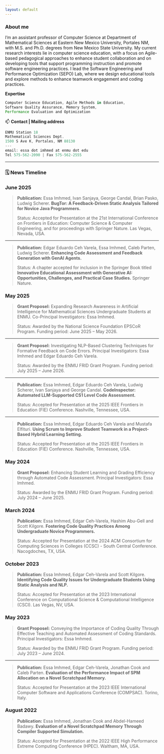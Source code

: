 ```yaml
---
layout: default
---
```

### About me
I’m an assistant professor of Computer Science at Department of Mathematical Sciences at Eastern New Mexico University, Portales NM, with M.S. and Ph.D. degrees from New Mexico State University. My current research interests lie in computer science education, with a focus on Agile-based pedagogical approaches to enhance student collaboration and on developing tools that support programming instruction and promote software engineering practices. I lead the Software Engineering and Performance Optimization (SEPO) Lab, where we design educational tools and explore methods to enhance teamwork engagement and coding practices.

<!-- My research focuses on memory design for embedded systems and computer science education. I lead the Software Engineering and Performance Optimization (SEPO) Lab, where we design innovative data management techniques for scratchpad memories, develop tools to support student learning, and explore methods to promote team engagement and encourage best coding practices in computer science education. -->


<!-- I’m a tenure-track Assistant Professor of Computer Science at Eastern New Mexico University, with M.S. and Ph.D. degrees from New Mexico State University. My research focuses on Scratchpad memory design and Agile methods in education. I lead the Software Engineering and Performance Optimization (SEPO) Lab, where we explore innovative data management techniques for scratchpad memories and develop educational methods, tools, and strategies to promote team engagement and encourage best coding practices in computer science education. -->

**Expertise**
```js
Computer Science Education, Agile Methods in Education,
Software Quality Assurance, Memory System, 
Performance Evaluation and Optimization
```

📫 **Contact | Mailing address**
```js
ENMU Station 18
Mathematical Sciences Dept.
1500 S Ave K, Portales, NM 88130
---
email: essa dot imhmed at enmu dot edu
Tel 575-562-2090 | Fax 575-562-2555
```

<!-- | Contact Info                        | Mailing address    |
|:------------------------------------|:-------------------|
| Mathematical Sciences Dept 18       | ENMU Station 18    |
| Eastern New Mexico University       | 1500 S Ave K       |
| Tel 575-562-2090 / Fax 575-562-2555 | Portales, NM 88130 | -->

<!-- | Contact Info                        | Mailing Address    |
|:------------------------------------|:-------------------|
| Mathematical Sciences Dept 18  <br> Eastern New Mexico University  <br> Tel 575-562-2090 / Fax 575-562-2555 | ENMU Station 18  <br> 1500 S Ave K  <br> Portales, NM 88130 | -->

---

### 🗓️ News Timeline

### June 2025

> **Publication:** Essa Imhmed, Ivan Sanjaya, George Candal, Brian Pasko, Ludwig Scherer. **BugTor: A Feedback-Driven Static Analysis Tailored for Novice Java Programmers.**
>
> Status:  Accepted for Presentation at the 21st International Conference on Frontiers in Education: Computer Science & Computer Engineering, and for proceedings with Springer Nature.
> Las Vegas, Nevada, USA.

---

> **Publication:** Edgar Eduardo Ceh Varela, Essa Imhmed, Caleb Parten, Ludwig Scherer. **Enhancing Code Assessment and Feedback Generation with GenAI Agents.**
>
> Status:  A chapter accepted for inclusion in the Springer Book titled **Innovative Educational Assessment with Generative AI: Opportunities, Challenges, and Practical Case Studies.**
> Springer Nature.

### May 2025
> **Grant Proposel:** Expanding Research Awareness in Artificial Intelligence for Mathematical Sciences Undergraduate Students at ENMU. Co-Principal Investigators: Essa Imhmed.
>
> Status: Awarded by the National Science Foundation EPSCoR Program. Funding period: June 2025 – May 2026.

---

> **Grant Proposel:** Investigating NLP-Based Clustering Techniques for Formative Feedback on Code Errors. Principal Investigators: Essa Imhmed and Edgar Eduardo Ceh Varela.
>
> Status: Awarded by the ENMU FRID Grant Program. Funding period: July 2025 – June 2026.

---

> **Publication:** Essa Imhmed, Edgar Eduardo Ceh Varela, Ludwig Scherer, Ivan Sanjaya and George Candal. **CodeInspector: Automated LLM-Supported CS1 Level Code Assessment.**
>
> Status: Accepted for Presentation at the 2025 IEEE Frontiers in Education (FIE) Conference.
> Nashville, Tennessee, USA.

---

> **Publication:** Essa Imhmed, Edgar Eduardo Ceh Varela and Mustafa Elfituri. **Using Scrum to Improve Student Teamwork in a Project-Based Hybrid Learning Setting.**
>
> Status: Accepted for Presentation at the 2025 IEEE Frontiers in Education (FIE) Conference.
> Nashville, Tennessee, USA.

### May 2024
> **Grant Proposel:** Enhancing Student Learning and Grading Efficiency through Automated Code Assessment. Principal Investigators: Essa Imhmed.
>
> Status: Awarded by the ENMU FRID Grant Program. Funding period: July 2024 – June 2025.

### March 2024
> **Publication:** Essa Imhmed, Edgar Ceh-Varela, Hashim Abu-Gell and Scott Kilgore. **Fostering Code Quality Practices Among Undergraduate Novice Programmers.**
>
> Status: Accepted for Presentation at the 2024 ACM Consortium for Computing
Sciences in Colleges (CCSC) - South Central Conference.
> Nacogdoches, TX, USA.

### October 2023
> **Publication:** Essa Imhmed, Edgar Ceh-Varela and Scott Kilgore. **Identifying Code Quality Issues for Undergraduate Students Using Static Analysis and NLP.**
>
> Status: Accepted for Presentation at the 2023 International Conference on Computational Science & Computational Intelligence (CSCI).
> Las Vegas, NV, USA.

### May 2023
> **Grant Proposel:** Conveying the Importance of Coding Quality Through Effective Teaching and Automated Assessment of Coding Standards. Principal Investigators: Essa Imhmed.
>
> Status: Awarded by the ENMU FRID Grant Program. Funding period: July 2023 – June 2024.

---

> **Publication:** Essa Imhmed, Edgar Ceh-Varela, Jonathan Cook and Caleb Parten. **Evaluation of the Performance Impact of SPM Allocation on a Novel Scratchpad Memory.**
>
> Status: Accepted for Presentation at the 2023 IEEE International Computer Software and Applications Conference (COMPSAC).
> Torino, Italy.

### August 2022
> **Publication:** Essa Imhmed, Jonathan Cook and Abdel-Hameed Badawy. **Evaluation of a Novel Scratchpad Memory Through Compiler Supported Simulation.**
>
> Status: Accepted for Presentation at the 2022 IEEE High Performance Extreme Computing Conference (HPEC).
> Waltham, MA, USA.

<!-- > This is a blockquote following a header.
>
> When something is important enough, you do it even if the odds are not in your favor.

Text can be **bold**, _italic_, or ~~strikethrough~~.

[Link to another page](./another-page.html).

There should be whitespace between paragraphs.

There should be whitespace between paragraphs. We recommend including a README, or a file with information about your project.

# Header 1

This is a normal paragraph following a header. GitHub is a code hosting platform for version control and collaboration. It lets you and others work together on projects from anywhere.

## Header 2

> This is a blockquote following a header.
>
> When something is important enough, you do it even if the odds are not in your favor.

### Header 3

```js
// Javascript code with syntax highlighting.
var fun = function lang(l) {
  dateformat.i18n = require('./lang/' + l)
  return true;
}
```

```ruby
# Ruby code with syntax highlighting
GitHubPages::Dependencies.gems.each do |gem, version|
  s.add_dependency(gem, "= #{version}")
end
```

#### Header 4

*   This is an unordered list following a header.
*   This is an unordered list following a header.
*   This is an unordered list following a header.

##### Header 5

1.  This is an ordered list following a header.
2.  This is an ordered list following a header.
3.  This is an ordered list following a header.

###### Header 6

| head1        | head two          | three |
|:-------------|:------------------|:------|
| ok           | good swedish fish | nice  |
| out of stock | good and plenty   | nice  |
| ok           | good `oreos`      | hmm   |
| ok           | good `zoute` drop | yumm  |

### There's a horizontal rule below this.

* * *

### Here is an unordered list:

*   Item foo
*   Item bar
*   Item baz
*   Item zip

### And an ordered list:

1.  Item one
1.  Item two
1.  Item three
1.  Item four

### And a nested list:

- level 1 item
  - level 2 item
  - level 2 item
    - level 3 item
    - level 3 item
- level 1 item
  - level 2 item
  - level 2 item
  - level 2 item
- level 1 item
  - level 2 item
  - level 2 item
- level 1 item

### Small image

![Octocat](https://github.githubassets.com/images/icons/emoji/octocat.png)

### Large image

![Branching](https://guides.github.com/activities/hello-world/branching.png)


### Definition lists can be used with HTML syntax.

<dl>
<dt>Name</dt>
<dd>Godzilla</dd>
<dt>Born</dt>
<dd>1952</dd>
<dt>Birthplace</dt>
<dd>Japan</dd>
<dt>Color</dt>
<dd>Green</dd>
</dl>

```
Long, single-line code blocks should not wrap. They should horizontally scroll if they are too long. This line should be long enough to demonstrate this.
```

```
The final element.
``` -->
